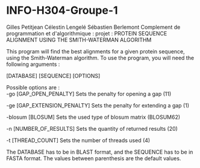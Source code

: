 # INFO-H304-Groupe-1
Gilles Petitjean
Célestin Lengelé
Sébastien Berlemont
Complement de programmation et d'algorithmique : projet : PROTEIN SEQUENCE ALIGNMENT USING THE SMITH-WATERMAN ALGORITHM

This program will find the best alignments for a given protein sequence, using the Smith-Waterman algorithm.
To use the program, you will need the following arguments :

[DATABASE] [SEQUENCE] [OPTIONS]

Possible options are :                                                 
-go [GAP_OPEN_PENALTY]         Sets the penalty for opening a gap     (11)

-ge [GAP_EXTENSION_PENALTY]    Sets the penalty for extending a gap   (1)

-blosum [BLOSUM]               Sets the used type of blosum matrix    (BLOSUM62)

-n [NUMBER_OF_RESULTS]         Sets the quantity of returned results  (20)

-t [THREAD_COUNT]              Sets the number of threads used        (4)

The DATABASE has to be in BLAST format, and the SEQUENCE has to be in FASTA format.
The values between parenthesis are the default values.
